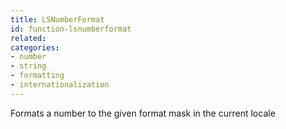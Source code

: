 ```yaml
---
title: LSNumberFormat
id: function-lsnumberformat
related:
categories:
- number
- string
- formatting
- internationalization
---
```


Formats a number to the given format mask in the current locale